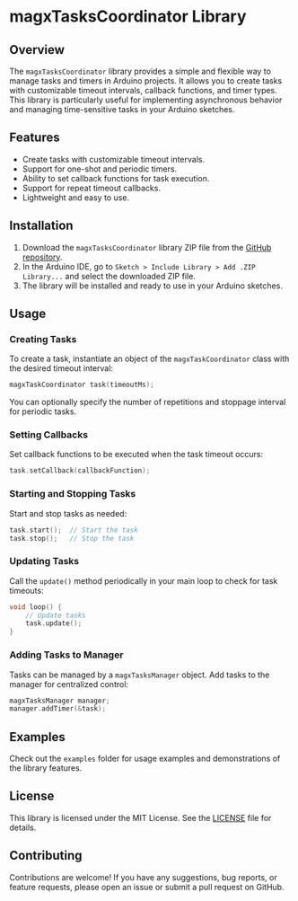 # magxTasksCoordinator Library

## Overview

The `magxTasksCoordinator` library provides a simple and flexible way to manage tasks and timers in Arduino projects. It allows you to create tasks with customizable timeout intervals, callback functions, and timer types. This library is particularly useful for implementing asynchronous behavior and managing time-sensitive tasks in your Arduino sketches.

## Features

- Create tasks with customizable timeout intervals.
- Support for one-shot and periodic timers.
- Ability to set callback functions for task execution.
- Support for repeat timeout callbacks.
- Lightweight and easy to use.

## Installation

1. Download the `magxTasksCoordinator` library ZIP file from the [GitHub repository](https://github.com/magxTz/magxTasksCoordinator).
2. In the Arduino IDE, go to `Sketch > Include Library > Add .ZIP Library...` and select the downloaded ZIP file.
3. The library will be installed and ready to use in your Arduino sketches.

## Usage

### Creating Tasks

To create a task, instantiate an object of the `magxTaskCoordinator` class with the desired timeout interval:

```cpp
magxTaskCoordinator task(timeoutMs);
```

You can optionally specify the number of repetitions and stoppage interval for periodic tasks.

### Setting Callbacks

Set callback functions to be executed when the task timeout occurs:

```cpp
task.setCallback(callbackFunction);
```

### Starting and Stopping Tasks

Start and stop tasks as needed:

```cpp
task.start();  // Start the task
task.stop();   // Stop the task
```

### Updating Tasks

Call the `update()` method periodically in your main loop to check for task timeouts:

```cpp
void loop() {
    // Update tasks
    task.update();
}
```

### Adding Tasks to Manager

Tasks can be managed by a `magxTasksManager` object. Add tasks to the manager for centralized control:

```cpp
magxTasksManager manager;
manager.addTimer(&task);
```

## Examples

Check out the `examples` folder for usage examples and demonstrations of the library features.

## License

This library is licensed under the MIT License. See the [LICENSE](LICENSE) file for details.

## Contributing

Contributions are welcome! If you have any suggestions, bug reports, or feature requests, please open an issue or submit a pull request on GitHub.
```